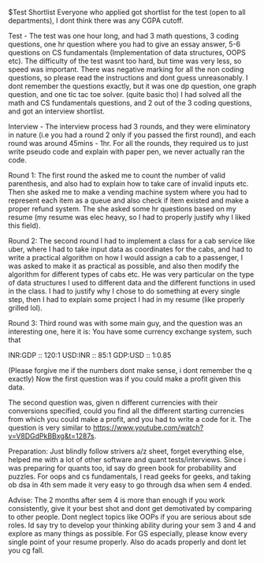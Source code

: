 $Test Shortlist 
Everyone who applied got shortlist for the test (open to all departments), I dont think there was any CGPA cutoff.

Test - The test was one hour long, and had 3 math questions, 3 coding questions, one hr question where you had to give an essay answer, 5-6 questions
on CS fundamentals (Implementation of data structures, OOPS etc). The difficulty of the test wasnt too hard, but time was very less, so speed was important.
There was negative marking for all the non coding questions, so please read the instructions and dont guess unreasonably. 
I dont remember the questions exactly, but it was one dp question, one graph question, and one tic tac toe solver. (quite basic tho)
I had solved all the math and CS fundamentals questions, and 2 out of the 3 coding questions, and got an interview shortlist.

Interview - The interview process had 3 rounds, and they were eliminatory in nature (i.e you had a round 2 only if you passed the first round), and each 
round was around 45mins - 1hr. For all the rounds, they required us to just write pseudo code and explain with paper pen, we never actually ran the code.

Round 1:
The first round the asked me to count the number of valid parenthesis, and also had to explain how to take care of invalid inputs etc. Then she asked
me to make a vending machine system where you had to represent each item as a queue and also check if item existed and make a proper refund system. 
The she asked some hr questions based on my resume (my resume was elec heavy, so I had to properly justify why I liked this field). 

Round 2:
The second round I had to implement a class for a cab service like uber, where I had to take input data as coordinates for the cabs, and had to write a practical
algorithm on how I would assign a cab to a passenger, I was asked to make it as practical as possible, and also then modify the algorithm for different types
of cabs etc. He was very particular on the type of data structures I used to different data and the different functions in used in the class. I had to justify 
why I chose to do something at every single step, then I had to explain some project I had in my resume (like properly grilled lol).

Round 3:
Third round was with some main guy, and the question was an interesting one, here it is:
You have some currency exchange system, such that

INR:GDP :: 120:1
USD:INR :: 85:1
GDP:USD :: 1:0.85

(Please forgive me if the numbers dont make sense, i dont remember the q exactly)
Now the first question was if you could make a profit given this data.

The second question was, given n different currencies with their conversions specified, could you find all the different starting currencies from which you could make a profit, and you had to write a code for it.
The question is very similar to https://www.youtube.com/watch?v=V8DGdPkBBxg&t=1287s.


Preparation: Just blindly follow strivers a/z sheet, forget everything else, helped me with a lot of other software and quant tests/interviews.
Since i was preparing for quants too, id say do green book for probability and puzzles.
For oops and cs fundamentals, I read geeks for geeks, and taking ob dsa in 4th sem made it very easy to go through dsa when sem 4 ended.


Advise: The 2 months after sem 4 is more than enough if you work consistently, give it your best shot and dont get demotivated by comparing to other people.
Dont neglect topics like OOPs if you are serious about sde roles. Id say try to develop your thinking ability during your sem 3 and 4 and explore as many things as possible.
For GS especially, please know every single point of your resume properly. Also do acads properly and dont let you cg fall. 



